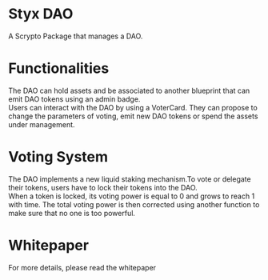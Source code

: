 # Styx DAO
A Scrypto Package that manages a DAO.

# Functionalities
The DAO can hold assets and be associated to another blueprint that can emit DAO tokens using
an admin badge.  
Users can interact with the DAO by using a VoterCard. They can propose to change the
parameters of voting, emit new DAO tokens or spend the assets under management.

# Voting System
The DAO implements a new liquid staking mechanism.To vote or delegate their tokens, users have
to lock their tokens into the DAO.  
When a token is locked, its voting power is equal to 0 and grows to reach 1 with time.
The total voting power is then corrected using another function to make sure that no one is too
powerful.
# Whitepaper
For more details, please read the whitepaper